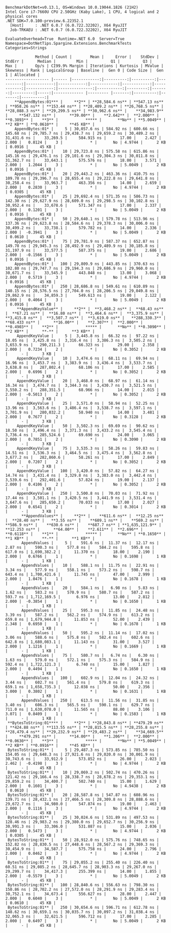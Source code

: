 
    BenchmarkDotNet=v0.13.1, OS=Windows 10.0.19044.1826 (21H2)
    Intel Core i7-7660U CPU 2.50GHz (Kaby Lake), 1 CPU, 4 logical and 2 physical cores
    .NET SDK=7.0.100-preview.6.22352.1
      [Host]     : .NET 6.0.7 (6.0.722.32202), X64 RyuJIT
      Job-TRKAEU : .NET 6.0.7 (6.0.722.32202), X64 RyuJIT

    EvaluateOverhead=True  Runtime=.NET 6.0  Server=True  
    Namespace=DotNetTips.Spargine.Extensions.BenchmarkTests  Categories=Strings  

                 Method | Count |        Mean |     Error |    StdDev |    StdErr |      Median |         Min |          Q1 |          Q3 |         Max |        Op/s | CI99.9% Margin | Iterations | Kurtosis | MValue | Skewness | Rank | LogicalGroup | Baseline |  Gen 0 | Code Size |  Gen 1 | Allocated |
    ------------------- |------ |------------:|----------:|----------:|----------:|------------:|------------:|------------:|------------:|------------:|------------:|---------------:|-----------:|---------:|-------:|---------:|-----:|------------- |--------- |-------:|----------:|-------:|----------:|
        **AppendBytes:01*** |     **2** | **28,584.6 ns** | **547.13 ns** | **958.26 ns** | **153.44 ns** | **28,409.2 ns** | **26,768.5 ns** | **28,088.3 ns** | **29,299.5 ns** | **30,962.6 ns** |    **34,983.9** |     **547.132 ns** |      **39.00** |    **2.642** |  **2.000** |   **0.3893** |    **3** |            ***** |       **No** | **5.0049** |      **2 KB** | **0.0610** |     **45 KB** |
        AppendBytes:01* |     5 | 30,057.6 ns | 584.92 ns | 600.66 ns | 145.68 ns | 29,785.7 ns | 29,438.7 ns | 29,659.2 ns | 30,489.2 ns | 31,431.6 ns |    33,269.5 |     584.915 ns |      17.00 |    2.427 |  2.000 |   0.8124 |    3 |            * |       No | 4.9744 |      2 KB | 0.0916 |     45 KB |
        AppendBytes:01* |    10 | 29,723.8 ns | 575.58 ns | 615.86 ns | 145.16 ns | 29,476.1 ns | 29,101.6 ns | 29,304.3 ns | 30,011.8 ns | 31,362.7 ns |    33,643.1 |     575.576 ns |      18.00 |    3.571 |  2.000 |   1.2044 |    3 |            * |       No | 5.0049 |      2 KB | 0.0916 |     45 KB |
        AppendBytes:01* |    20 | 29,443.2 ns | 463.36 ns | 410.75 ns | 109.78 ns | 29,396.7 ns | 28,655.4 ns | 29,222.8 ns | 29,641.8 ns | 30,258.4 ns |    33,963.7 |     463.356 ns |      14.00 |    2.659 |  2.000 |   0.2830 |    3 |            * |       No | 4.9744 |      2 KB | 0.0305 |     45 KB |
        AppendBytes:01* |    25 | 29,692.4 ns | 571.35 ns | 586.73 ns | 142.30 ns | 29,627.9 ns | 28,609.0 ns | 29,298.5 ns | 30,102.8 ns | 30,952.4 ns |    33,678.6 |     571.347 ns |      17.00 |    2.337 |  2.000 |   0.1201 |    3 |            * |       No | 5.0049 |      2 KB | 0.0916 |     45 KB |
        AppendBytes:01* |    50 | 29,640.1 ns | 579.78 ns | 513.96 ns | 137.36 ns | 29,623.8 ns | 28,584.6 ns | 29,378.3 ns | 30,006.0 ns | 30,499.2 ns |    33,738.1 |     579.782 ns |      14.00 |    2.336 |  2.000 |  -0.3941 |    3 |            * |       No | 5.0049 |      2 KB | 0.0610 |     45 KB |
        AppendBytes:01* |    75 | 29,781.9 ns | 587.37 ns | 652.87 ns | 149.78 ns | 29,945.3 ns | 28,492.9 ns | 29,489.9 ns | 30,185.8 ns | 31,197.9 ns |    33,577.5 |     587.375 ns |      19.00 |    2.686 |  2.000 |  -0.1566 |    3 |            * |       No | 5.0049 |      2 KB | 0.0916 |     45 KB |
        AppendBytes:01* |   100 | 29,809.9 ns | 443.85 ns | 370.63 ns | 102.80 ns | 29,747.7 ns | 29,194.3 ns | 29,686.9 ns | 29,960.0 ns | 30,671.7 ns |    33,545.9 |     443.848 ns |      13.00 |    3.068 |  2.000 |   0.5719 |    3 |            * |       No | 4.9744 |      2 KB | 0.0916 |     45 KB |
        AppendBytes:01* |   250 | 28,686.8 ns | 549.61 ns | 610.89 ns | 140.15 ns | 28,576.5 ns | 27,704.0 ns | 28,206.5 ns | 29,049.8 ns | 29,862.9 ns |    34,859.3 |     549.613 ns |      19.00 |    2.122 |  2.000 |   0.4064 |    3 |            * |       No | 5.0049 |      2 KB | 0.0916 |     45 KB |
         **AppendKeyValue** |     **2** |  **3,468.2 ns** |  **68.43 ns** |  **67.21 ns** |  **16.80 ns** |  **3,464.6 ns** |  **3,375.9 ns** |  **3,415.8 ns** |  **3,507.7 ns** |  **3,619.0 ns** |   **288,330.3** |      **68.433 ns** |      **16.00** |    **2.307** |  **2.000** |   **0.4903** |    **2** |            ***** |       **No** | **0.3090** |      **2 KB** |      **-** |      **3 KB** |
         AppendKeyValue |     5 |  3,445.8 ns |  66.32 ns |  97.22 ns |  18.05 ns |  3,425.8 ns |  3,316.4 ns |  3,386.3 ns |  3,505.2 ns |  3,653.9 ns |   290,211.3 |      66.323 ns |      29.00 |    2.358 |  2.000 |   0.7234 |    2 |            * |       No | 0.3052 |      2 KB |      - |      3 KB |
         AppendKeyValue |    10 |  3,474.6 ns |  68.11 ns |  69.94 ns |  16.96 ns |  3,453.7 ns |  3,383.9 ns |  3,436.4 ns |  3,533.7 ns |  3,638.8 ns |   287,802.4 |      68.106 ns |      17.00 |    2.585 |  2.000 |   0.6996 |    2 |            * |       No | 0.3052 |      2 KB |      - |      3 KB |
         AppendKeyValue |    20 |  3,468.0 ns |  68.97 ns |  61.14 ns |  16.34 ns |  3,474.7 ns |  3,344.3 ns |  3,430.7 ns |  3,521.5 ns |  3,550.2 ns |   288,351.5 |      68.966 ns |      14.00 |    2.015 |  2.000 |  -0.5013 |    2 |            * |       No | 0.3052 |      2 KB |      - |      3 KB |
         AppendKeyValue |    25 |  3,571.0 ns |  58.94 ns |  52.25 ns |  13.96 ns |  3,563.6 ns |  3,486.4 ns |  3,538.7 ns |  3,597.1 ns |  3,701.9 ns |   280,032.2 |      58.940 ns |      14.00 |    3.481 |  2.000 |   0.7677 |    2 |            * |       No | 0.3128 |      2 KB |      - |      3 KB |
         AppendKeyValue |    50 |  3,502.3 ns |  69.69 ns |  90.62 ns |  18.50 ns |  3,496.4 ns |  3,371.3 ns |  3,433.2 ns |  3,545.4 ns |  3,736.4 ns |   285,524.6 |      69.690 ns |      24.00 |    3.065 |  2.000 |   0.7851 |    2 |            * |       No | 0.3090 |      2 KB |      - |      3 KB |
         AppendKeyValue |    75 |  3,535.3 ns |  58.26 ns |  59.83 ns |  14.51 ns |  3,536.3 ns |  3,464.5 ns |  3,475.4 ns |  3,562.8 ns |  3,677.2 ns |   282,860.6 |      58.261 ns |      17.00 |    2.849 |  2.000 |   0.7207 |    2 |            * |       No | 0.3052 |      2 KB |      - |      3 KB |
         AppendKeyValue |   100 |  3,420.0 ns |  57.82 ns |  64.27 ns |  14.74 ns |  3,431.4 ns |  3,329.8 ns |  3,383.0 ns |  3,442.4 ns |  3,539.6 ns |   292,401.6 |      57.824 ns |      19.00 |    2.137 |  2.000 |   0.4106 |    2 |            * |       No | 0.3052 |      2 KB |      - |      3 KB |
         AppendKeyValue |   250 |  3,500.8 ns |  70.03 ns |  71.92 ns |  17.44 ns |  3,501.1 ns |  3,420.5 ns |  3,441.9 ns |  3,531.4 ns |  3,647.6 ns |   285,650.2 |      70.033 ns |      17.00 |    2.027 |  2.000 |   0.6541 |    2 |            * |       No | 0.3014 |      2 KB |      - |      3 KB |
           **AppendValues** |     **2** |    **611.6 ns** |  **12.25 ns** |  **28.40 ns** |   **3.55 ns** |    **609.1 ns** |    **569.2 ns** |    **586.9 ns** |    **630.6 ns** |    **687.7 ns** | **1,635,121.9** |      **12.253 ns** |      **64.00** |    **2.611** |  **2.696** |   **0.6118** |    **1** |            ***** |       **No** | **0.1650** |      **1 KB** |      **-** |      **1 KB** |
           AppendValues |     5 |    591.6 ns |  11.37 ns |  12.17 ns |   2.87 ns |    590.3 ns |    577.8 ns |    584.2 ns |    595.8 ns |    617.0 ns | 1,690,382.2 |      11.370 ns |      18.00 |    2.190 |  2.000 |   0.6766 |    1 |            * |       No | 0.1698 |      1 KB |      - |      1 KB |
           AppendValues |    10 |    588.1 ns |  11.75 ns |  22.91 ns |   3.34 ns |    577.9 ns |    558.1 ns |    573.2 ns |    598.7 ns |    643.4 ns | 1,700,421.6 |      11.745 ns |      47.00 |    2.999 |  2.000 |   1.0476 |    1 |            * |       No | 0.1678 |      1 KB |      - |      1 KB |
           AppendValues |    20 |    584.1 ns |   6.98 ns |   5.83 ns |   1.62 ns |    583.2 ns |    570.9 ns |    580.7 ns |    587.2 ns |    593.7 ns | 1,712,169.5 |       6.976 ns |      13.00 |    2.812 |  2.000 |  -0.3854 |    1 |            * |       No | 0.1650 |      1 KB |      - |      1 KB |
           AppendValues |    25 |    595.3 ns |  11.85 ns |  24.48 ns |   3.39 ns |    587.2 ns |    562.2 ns |    574.9 ns |    613.2 ns |    659.8 ns | 1,679,944.8 |      11.853 ns |      52.00 |    2.439 |  2.348 |   0.6950 |    1 |            * |       No | 0.1678 |      1 KB |      - |      1 KB |
           AppendValues |    50 |    595.2 ns |  11.14 ns |  17.02 ns |   3.06 ns |    588.6 ns |    575.8 ns |    582.4 ns |    602.6 ns |    642.8 ns | 1,680,083.1 |      11.143 ns |      31.00 |    3.527 |  2.000 |   1.1216 |    1 |            * |       No | 0.1669 |      1 KB |      - |      1 KB |
           AppendValues |    75 |    580.7 ns |   6.74 ns |   6.30 ns |   1.63 ns |    579.0 ns |    572.1 ns |    575.3 ns |    584.9 ns |    592.4 ns | 1,722,121.3 |       6.740 ns |      15.00 |    1.827 |  2.000 |   0.4494 |    1 |            * |       No | 0.1650 |      1 KB |      - |      1 KB |
           AppendValues |   100 |    602.9 ns |  12.04 ns |  24.32 ns |   3.44 ns |    602.7 ns |    561.4 ns |    579.8 ns |    619.3 ns |    659.1 ns | 1,658,735.3 |      12.038 ns |      50.00 |    2.356 |  3.000 |   0.3802 |    1 |            * |       No | 0.1631 |      1 KB |      - |      1 KB |
           AppendValues |   250 |    613.5 ns |  11.56 ns |  31.85 ns |   3.40 ns |    606.3 ns |    565.5 ns |    590.1 ns |    629.7 ns |    711.0 ns | 1,630,078.0 |      11.565 ns |      88.00 |    3.106 |  3.071 |   0.8409 |    1 |            * |       No | 0.1583 |      1 KB |      - |      1 KB |
     **BytesToString:01**** |     **2** | **28,843.8 ns** | **479.29 ns** | **424.88 ns** | **113.55 ns** | **28,815.5 ns** | **28,255.8 ns** | **28,479.4 ns** | **29,232.9 ns** | **29,483.2 ns** |    **34,669.5** |     **479.291 ns** |      **14.00** |    **1.206** |  **2.000** |   **0.0630** |    **3** |            ***** |       **No** | **5.0049** |      **2 KB** | **0.0916** |     **45 KB** |
     BytesToString:01** |     5 | 29,487.3 ns | 573.85 ns | 785.50 ns | 154.05 ns | 29,648.3 ns | 27,921.6 ns | 29,020.0 ns | 30,001.9 ns | 30,743.6 ns |    33,912.9 |     573.852 ns |      26.00 |    2.023 |  2.462 |  -0.4198 |    3 |            * |       No | 4.9744 |      2 KB |      - |     45 KB |
     BytesToString:01** |    10 | 29,069.2 ns | 502.74 ns | 470.26 ns | 121.42 ns | 29,166.4 ns | 28,338.7 ns | 28,678.2 ns | 29,353.1 ns | 29,859.2 ns |    34,400.7 |     502.740 ns |      15.00 |    1.629 |  2.000 |   0.1601 |    3 |            * |       No | 4.9438 |      2 KB | 0.0610 |     45 KB |
     BytesToString:01** |    20 | 28,587.8 ns | 547.87 ns | 608.96 ns | 139.71 ns | 28,432.1 ns | 27,466.5 ns | 28,309.8 ns | 28,888.6 ns | 29,672.7 ns |    34,980.0 |     547.874 ns |      19.00 |    2.463 |  2.000 |   0.1116 |    3 |            * |       No | 4.9744 |      2 KB |      - |     45 KB |
     BytesToString:01** |    25 | 30,024.6 ns | 531.89 ns | 497.53 ns | 128.46 ns | 29,983.2 ns | 29,380.0 ns | 29,652.7 ns | 30,256.9 ns | 30,991.3 ns |    33,306.0 |     531.887 ns |      15.00 |    2.036 |  2.000 |   0.5473 |    3 |            * |       No | 4.9744 |      2 KB | 0.0305 |     45 KB |
     BytesToString:01** |    50 | 28,912.0 ns | 575.76 ns | 748.65 ns | 152.82 ns | 28,830.5 ns | 27,448.6 ns | 28,567.2 ns | 29,369.3 ns | 30,454.9 ns |    34,587.7 |     575.758 ns |      24.00 |    2.796 |  2.000 |   0.0462 |    3 |            * |       No | 4.9744 |      2 KB |      - |     45 KB |
     BytesToString:01** |    75 | 29,055.2 ns | 255.40 ns | 226.40 ns |  60.51 ns | 29,085.2 ns | 28,645.7 ns | 28,903.3 ns | 29,267.0 ns | 29,299.7 ns |    34,417.3 |     255.399 ns |      14.00 |    1.855 |  2.000 |  -0.5579 |    3 |            * |       No | 5.0049 |      2 KB |      - |     45 KB |
     BytesToString:01** |   100 | 28,840.6 ns | 556.63 ns | 798.30 ns | 150.86 ns | 28,702.2 ns | 27,572.0 ns | 28,291.9 ns | 29,283.4 ns | 30,752.1 ns |    34,673.4 |     556.627 ns |      28.00 |    2.447 |  2.000 |   0.6040 |    3 |            * |       No | 5.0049 |      2 KB | 0.0610 |     45 KB |
     BytesToString:01** |   250 | 30,654.6 ns | 596.71 ns | 612.78 ns | 148.62 ns | 30,659.1 ns | 30,035.7 ns | 30,097.2 ns | 31,038.4 ns | 32,065.3 ns |    32,621.5 |     596.712 ns |      17.00 |    2.285 |  2.000 |   0.6497 |    3 |            * |       No | 5.0049 |      2 KB |      - |     45 KB |
